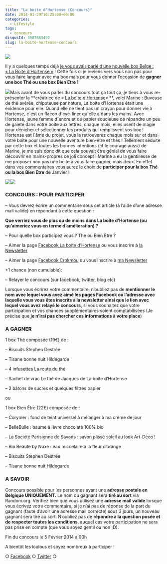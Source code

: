 ```yaml
---
title: "La boite d'Hortense {Concours}"
date: 2014-01-29T16:25:00+00:00
categories:
  - Lifestyle
tags:
  - concours
disqusId: 3587683492
slug: la-boite-hortense-concours
---
```


![](https://crokmou.com/images/le_secret_du_poids_florence_delorme_gif_crokmou.gif)

Il y a quelques temps déjà [je vous avais parlé d’une nouvelle box Belge :](http://www.crokmou.com/2013/10/la-boite-dhortense-boite-the-belge.html) [« La Boite d’Hortense »](http://www.crokmou.com/2013/10/la-boite-dhortense-boite-the-belge.html) ! Cette fois ci je reviens vers vous non pas pour vous faire languir avec ma box mais pour vous donner l’occasion de **gagner une box Thé ou une box Bien Etre** !

![](http://www.crokmou.com/wp-content/uploads/2014/01/579119_10151594801686582_741538929_n-300x2891-300x289.jpg)Mais avant de vous parler du concours tout ça tout ça, je tiens à vous re-présenter la **créatrice de « [La boite d’Hortense](http://www.laboitedhortense.com/)« **, voici Marine : Buveuse de thé avérée, chipoteuse par nature, La boite d’Hortense était une évidence pour elle. Quand elle ne tient pas un crayon pour donner vie à Hortense, c´est un flacon d´eye-liner qu´elle a dans les mains. Avec Hortense, jeune femme d´encre et de papier soucieuse de répandre un peu de gaieté dans votre boite aux lettres, chaque mois, elles usent de magie pour dénicher et sélectionner les produits qui remplissent vos box ! Hortense est l´âme du projet, vous la retrouverez chaque mois sur et dans votre boite pour une nouvelle aventure bien-être et thés !
  Tellement séduite par cette box et toutes les bonnes intentions (et le courage aussi) de Marine, je me suis donc dit que cela pouvait être génial de vous faire découvrir en mains-propres ce joli concept !
Marine a eu la gentillesse de me proposer non pas une boite à vous faire gagner, mais deux. En effet dans vos commentaires vous aurez le choix de **participer pour la box Thé ou la box Bien Etre** de Janvier !

![](http://www.crokmou.com/wp-content/uploads/2014/01/january-2014-tea-box1.jpg)![](http://www.crokmou.com/wp-content/uploads/2014/01/january-2014-wellness-box1.jpg)

### CONCOURS : POUR PARTICIPER

– Vous devrez écrire un commentaire sous cet article (à l’aide d’une adresse mail valide) en répondant à cette question :

**Que verriez vous de plus ou de moins dans La boite d’Hortense (ou qu’aimeriez vous en terme d’amélioration) ?**

– Pour quelle box participez vous ? Thé ou Bien Etre ?

– Aimer la page [Facebook La boite d’Hortense](https://www.facebook.com/LaBoiteDHortense?fref=ts) ou vous inscrire à [la Newsletter](http://www.laboitedhortense.com/)

– Aimer la page [Facebook Crokmou](https://www.facebook.com/pages/CroKMou/148093255259077) ou vous inscrire à [ma Newsletter](http://www.crokmou.com/p/newsletter_18.html)

+1 chance (non cumulable):

– Relayer le concours (sur facebook, twitter, blog etc)

Lorsque vous écrirez votre commentaire, n’oubliez pas de **mentionner le nom avec lequel vous avez aimé les pages Facebook ou l’adresse avec laquelle vous vous êtes inscrits à la newsletter ainsi que le lien avec lequel vous avez relayé le concours**, si vous souhaitez que votre participation et vos chances supplémentaires soient comptabilisées (Je précise que **je n’irai pas chercher ces informations à votre place**)

### A GAGNER

1 box Thé composée (19€) de :

– Biscuits Stephen Destrée

– Tisane bonne nuit Hildegarde

– 4 infusettes La route du thé

– Sachet de vrac Le thé de Jacques de La boite d’Hortense

– 2 bâtons de sucres et quelques filtres papier

ou

1 box Bien Être (22€) composée de :

– Corymer : fond de teint universel à mélanger à ma crème de jour

– BelleBulle : baume à lèvre chocolaté 100% bio

– La Société Parisienne de Savons : savon plissé soleil au look Art-Déco !

– Bio Beauté by Nuxe : eau miccelaire à la fleur d’orange

– Biscuits Stephen Destrée

– Tisane bonne nuit Hildegarde

### A SAVOIR

Concours possible pour les personnes ayant une **adresse postale en Belgique UNIQUEMENT.**
Le nom du gagnant sera **tiré au sort** via Random.org.
Vérifiez bien que vous utilisez une **adresse mail valide** lorsque vous écrivez votre commentaire, si je n’ai pas de réponse de la part du gagnant (faute d’avoir une adresse mail correcte) sous 3 jours, un nouveau gagnant sera tiré au sort. N’oubliez pas de **répondre à la question posée et de respecter toutes les conditions**, auquel cas votre participation ne sera pas prise en compte (que vous soyez gentil ou non ;D).

Fin du concours le 5 Février 2014 à 00h

  A bientôt les loulous et soyez nombreux à participer !

○ [Facebook](https://www.facebook.com/crokmou.blog) ○ [Twitter](https://twitter.com/Crokmou) ○

